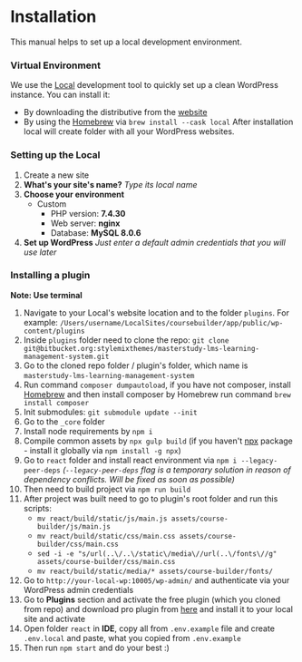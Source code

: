 # Installation
This manual helps to set up a local development environment.
### Virtual Environment
We use the [Local](https://localwp.com/) development tool to quickly set up a clean WordPress instance.
You can install it:
- By downloading the distributive from the [website](https://localwp.com/)
- By using the [Homebrew](https://brew.sh/) via `brew install --cask local`
  After installation local will create folder with all your WordPress websites.
### Setting up the Local
1. Create a new site
2. **What's your site's name?**
   _Type its local name_
3. **Choose your environment**
    - Custom
        - PHP version: **7.4.30**
        - Web server: **nginx**
        - Database: **MySQL 8.0.6**
4. **Set up WordPress**
   _Just enter a default admin credentials that you will use later_
### Installing a plugin
**Note: Use terminal**
1. Navigate to your Local's website location and to the folder `plugins`. For example: `/Users/username/LocalSites/coursebuilder/app/public/wp-content/plugins`
2. Inside `plugins` folder need to clone the repo: `git clone git@bitbucket.org:stylemixthemes/masterstudy-lms-learning-management-system.git`
3. Go to the cloned repo folder / plugin's folder, which name is `masterstudy-lms-learning-management-system`
4. Run command `composer dumpautoload`, if you have not composer, install [Homebrew](https://brew.sh/) and then install composer by Homebrew run command `brew install composer`
5. Init submodules: `git submodule update --init`
6. Go to the `_core` folder
7. Install node requirements by `npm i`
8. Compile common assets by `npx gulp build` (if you haven't [npx](https://www.npmjs.com/package/npx) package - install it globally via `npm install -g npx`)
9. Go to `react` folder and install react environment via `npm i --legacy-peer-deps` _(`--legacy-peer-deps` flag is a temporary solution in reason of dependency conflicts. Will be fixed as soon as possible)_
10. Then need to build project via `npm run build`
11. After project was built need to go to plugin's root folder and run this scripts:
    - `mv react/build/static/js/main.js assets/course-builder/js/main.js`
    - `mv react/build/static/css/main.css assets/course-builder/css/main.css`
    - `sed -i -e "s/url(..\/..\/static\/media\//url(..\/fonts\//g" assets/course-builder/css/main.css`
    - `mv react/build/static/media/* assets/course-builder/fonts/`
12. Go to `http://your-local-wp:10005/wp-admin/` and authenticate via your WordPress admin credentials
13. Go to **Plugins** section and activate the free plugin (which you cloned from repo) and download pro plugin from [here](https://bitbucket.org/stylemixthemes/masterstudy-lms-learning-management-system-pro/downloads/) and install it to your local site and activate
14. Open folder `react` in **IDE**, copy all from `.env.example` file and create `.env.local` and paste, what you copied from `.env.example`
15. Then run `npm start` and do your best :)
